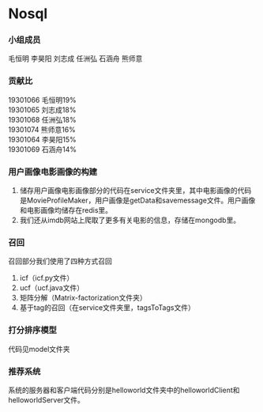 # Nosql
### 小组成员
毛恒明 李昊阳 刘志成 任洲弘 石涵舟 熊师意
### 贡献比
19301066 毛恒明19%  
19301065 刘志成18%  
19301068 任洲弘18%  
19301074 熊师意16%  
19301064 李昊阳15%  
19301069 石涵舟14%
### 用户画像电影画像的构建
1. 储存用户画像电影画像部分的代码在service文件夹里，其中电影画像的代码是MovieProfileMaker，用户画像是getData和savemessage文件。用户画像和电影画像均储存在redis里。
2. 我们还从imdb网站上爬取了更多有关电影的信息，存储在mongodb里。

### 召回
召回部分我们使用了四种方式召回
1. icf（icf.py文件）
2. ucf（ucf.java文件）
3. 矩阵分解（Matrix-factorization文件夹）
4. 基于tag的召回（在service文件夹里，tagsToTags文件）

### 打分排序模型
代码见model文件夹

### 推荐系统
系统的服务器和客户端代码分别是helloworld文件夹中的helloworldClient和helloworldServer文件。
